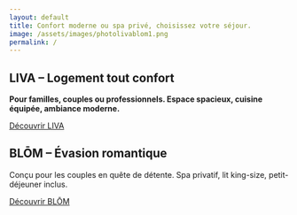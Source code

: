 ```yaml
---
layout: default
title: Confort moderne ou spa privé, choisissez votre séjour.
image: /assets/images/photolivablom1.png
permalink: /
---
```


<!-- Page d'accueil divisée visuellement en deux logements -->
<main role="main" class="flex flex-col md:flex-row w-screen overflow-hidden" style="height: calc(100vh - 80px);">

  <!-- Section LIVA -->
  <section aria-label="Présentation de LIVA" class="w-full md:w-1/2 h-1/2 md:h-full bg-cover bg-center text-white flex flex-col items-center justify-center p-6 text-center" style="background-image: url('{{ site.baseurl }}/assets/galerie/liva/salon1.jpg');">
    <div class="bg-black/70 p-4 rounded-lg max-w-md">
      <h1 class="text-3xl font-bold mb-4">LIVA – Logement tout confort</h1>
      <p class="mb-6 text-lg">
        <strong>Pour familles, couples ou professionnels. Espace spacieux, cuisine équipée, ambiance moderne.</strong>
      </p>
      <a href="{{ site.baseurl }}/liva"
         class="bg-white text-black py-2 px-4 rounded hover:bg-gray-200 focus:outline focus:outline-2 focus:outline-white"
         aria-label="Découvrir les détails du logement LIVA">
        Découvrir LIVA
      </a>
    </div>
  </section>

  <!-- Section BLŌM -->
  <section aria-label="Présentation de BLŌM" class="w-full md:w-1/2 h-1/2 md:h-full bg-cover bg-center text-white flex flex-col items-center justify-center p-6 text-center" style="background-image: url('{{ site.baseurl }}/assets/galerie/blom/blom10.jpg');">
    <div class="bg-black/70 p-4 rounded-lg max-w-md">
      <h1 class="text-3xl font-bold mb-4">BLŌM – Évasion romantique</h1>
      <p class="mb-6 text-lg">Conçu pour les couples en quête de détente. Spa privatif, lit king-size, petit-déjeuner inclus.</p>
      <a href="{{ site.baseurl }}/blom"
         class="bg-white text-black py-2 px-4 rounded hover:bg-gray-200 focus:outline focus:outline-2 focus:outline-white"
         aria-label="Découvrir les détails du logement BLŌM">
        Découvrir BLŌM
      </a>
    </div>
  </section>

</main>
